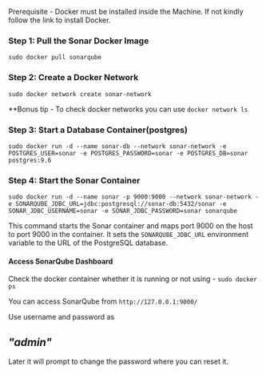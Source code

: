 Prerequisite - Docker must be installed inside the Machine. If not kindly follow the link to install Docker.

<h3>Step 1: Pull the Sonar Docker Image</h3>

```sudo docker pull sonarqube```

<h3>Step 2: Create a Docker Network</h3>

```sudo docker network create sonar-network```

**Bonus tip - To check docker networks you can use ```docker network ls```

<h3>Step 3: Start a Database Container(postgres)</h3>

```sudo docker run -d --name sonar-db --network sonar-network -e POSTGRES_USER=sonar -e POSTGRES_PASSWORD=sonar -e POSTGRES_DB=sonar postgres:9.6```

<h3>Step 4: Start the Sonar Container</h3>

```sudo docker run -d --name sonar -p 9000:9000 --network sonar-network -e SONARQUBE_JDBC_URL=jdbc:postgresql://sonar-db:5432/sonar -e SONAR_JDBC_USERNAME=sonar -e SONAR_JDBC_PASSWORD=sonar sonarqube```

This command starts the Sonar container and maps port 9000 on the host to port 9000 in the container. It sets the ```SONARQUBE_JDBC_URL``` environment variable to the URL of the PostgreSQL database.

<h4>Access SonarQube Dashboard</h4>

Check the docker container whether it is running or not using - ```sudo docker ps```

You can access SonarQube from ```http://127.0.0.1:9000/```

Use username and password as <h2><i>"admin"</h2></i>

Later it will prompt to change the password where you can reset it.

